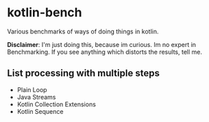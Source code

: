 # kotlin-bench

Various benchmarks of ways of doing things in kotlin.

**Disclaimer**:
I'm just doing this, because im curious. 
Im no expert in Benchmarking.
If you see anything which distorts the results, tell me.

## List processing with multiple steps

* Plain Loop
* Java Streams
* Kotlin Collection Extensions
* Kotlin Sequence
